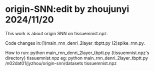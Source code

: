 # origin-SNN:edit by zhoujunyi 2024/11/20
This work is about origin SNN on tissuemnist.npz.

Code changes in:(1)main_rnn_denri_2layer_tbptt.py (2)spike_rnn.py.

How to run: python main_rnn_denri_2layer_tbptt.py {tissuemnist.npz's directory} tissuemnist.npz
eg: python main_rnn_denri_2layer_tbptt.py /n02dat01/jyzhou/origin-snn/datasets tissuemnist.npz

